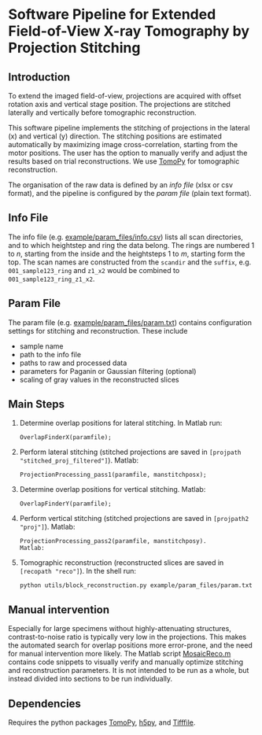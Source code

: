 # Software Pipeline for Extended Field-of-View X-ray Tomography by Projection Stitching


## Introduction

To extend the imaged field-of-view, projections are acquired with
offset rotation axis and vertical stage position. The projections
are stitched laterally and vertically before tomographic
reconstruction.

This software pipeline implements the stitching of projections
in the lateral (x) and vertical (y) direction.
The stitching positions are estimated automatically by
maximizing image cross-correlation, starting from the motor
positions. The user has the option to manually verify and adjust the
results based on trial reconstructions. We use
[TomoPy](https://tomopy.readthedocs.io) for tomographic reconstruction.

The organisation of the raw data is defined by an *info file*
(xlsx or csv format), and the pipeline is configured by the
*param file* (plain text format).


## Info File

The info file (e.g. [example/param_files/info.csv](
example/param_files/info.csv)) lists all scan directories, and to which
heightstep and ring the data belong.
The rings are numbered 1 to *n*, starting from the inside and the
heightsteps 1 to *m*, starting form the top.
The scan names are constructed from the `scandir` and the `suffix`,
e.g. `001_sample123_ring` and `z1_x2` would be combined
to `001_sample123_ring_z1_x2`.


## Param File

The param file (e.g. [example/param_files/param.txt](
example/param_files/param.txt)) contains configuration
settings for stitching and reconstruction. These include
 * sample name
 * path to the info file
 * paths to raw and processed data
 * parameters for Paganin or Gaussian filtering (optional)
 * scaling of gray values in the reconstructed slices


## Main Steps

1. Determine overlap positions for lateral stitching.
	In Matlab run:
	```
	OverlapFinderX(paramfile);
	```

2. Perform lateral stitching (stitched projections are
	saved in `[projpath "stitched_proj_filtered"]`).
	Matlab:
	```
	ProjectionProcessing_pass1(paramfile, manstitchposx);
	```

3. Determine overlap positions for vertical stitching.
	Matlab:
	```
	OverlapFinderY(paramfile);
	```

4. Perform vertical stitching (stitched projections are
	saved in `[projpath2 "proj"]`).
	Matlab:
	```
	ProjectionProcessing_pass2(paramfile, manstitchposy).
	Matlab:
	```

5. Tomographic reconstruction (reconstructed slices are
	saved in `[recopath "reco"]`).
	In the shell run:
	```
	python utils/block_reconstruction.py example/param_files/param.txt
	```


## Manual intervention

Especially for large specimens without highly-attenuating structures,
contrast-to-noise ratio is typically very low in the projections.
This makes the automated search for overlap positions more
error-prone, and the need for manual intervention more likely.
The Matlab script [MosaicReco.m](MosaicReco.m) contains code snippets
to visually verify and manually optimize stitching and reconstruction
parameters. It is not intended to be run as a whole, but instead
divided into sections to be run individually.


## Dependencies

Requires the python packages
[TomoPy](https://tomopy.readthedocs.io),
[h5py](https://www.h5py.org/), and
[Tifffile](https://github.com/cgohlke/tifffile/).
